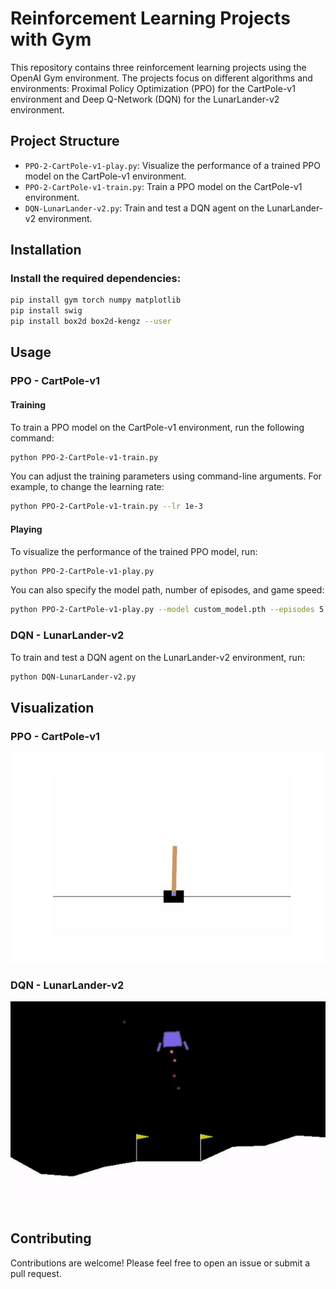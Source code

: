 # Reinforcement Learning Projects with Gym

This repository contains three reinforcement learning projects using the OpenAI Gym environment. The projects focus on different algorithms and environments: Proximal Policy Optimization (PPO) for the CartPole-v1 environment and Deep Q-Network (DQN) for the LunarLander-v2 environment.

## Project Structure
- `PPO-2-CartPole-v1-play.py`: Visualize the performance of a trained PPO model on the CartPole-v1 environment.
- `PPO-2-CartPole-v1-train.py`: Train a PPO model on the CartPole-v1 environment.
- `DQN-LunarLander-v2.py`: Train and test a DQN agent on the LunarLander-v2 environment.

## Installation
### Install the required dependencies:
```bash
pip install gym torch numpy matplotlib
pip install swig
pip install box2d box2d-kengz --user
```

## Usage

### PPO - CartPole-v1
#### Training
To train a PPO model on the CartPole-v1 environment, run the following command:
```bash
python PPO-2-CartPole-v1-train.py
```
You can adjust the training parameters using command-line arguments. For example, to change the learning rate:
```bash
python PPO-2-CartPole-v1-train.py --lr 1e-3
```

#### Playing
To visualize the performance of the trained PPO model, run:
```bash
python PPO-2-CartPole-v1-play.py
```
You can also specify the model path, number of episodes, and game speed:
```bash
python PPO-2-CartPole-v1-play.py --model custom_model.pth --episodes 5 --speed 2.0
```

### DQN - LunarLander-v2
To train and test a DQN agent on the LunarLander-v2 environment, run:
```bash
python DQN-LunarLander-v2.py
```

## Visualization
### PPO - CartPole-v1
![PPO CartPole-v1](image/PPO-CartPole-v1.gif)

### DQN - LunarLander-v2
![DQN LunarLander-v2](image/DQN-LunarLander-v2.gif)

## Contributing
Contributions are welcome! Please feel free to open an issue or submit a pull request.
